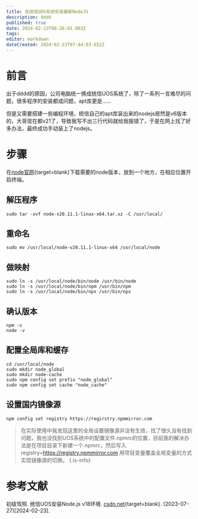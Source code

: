 ```yaml
---
title: 在统信UOS系统安装最新NodeJS
description: dddd
published: true
date: 2024-02-23T08:26:01.003Z
tags: 
editor: markdown
dateCreated: 2024-02-23T07:44:03.652Z
---
```


# 前言
出于dddd的原因，公司电脑统一换成统信UOS系统了，除了一系列一言难尽的问题，很多程序的安装都成问题，apt库更是......

但是又需要搭建一些编程环境，统信自己的apt库装出来的nodejs居然是v6版本的，大哥现在都v21了，导致我写不出三行代码就给我报错了，于是在网上找了好多办法，最终成功手动装上了nodejs。

# 步骤
在[node官网](https://nodejs.org/en/download){target=blank}下载需要的node版本，放到一个地方，在相应位置开启终端。

## 解压程序
```
sudo tar -xvf node-v20.11.1-linux-x64.tar.xz -C /usr/local/
```

## 重命名
```
sudo mv /usr/local/node-v20.11.1-linux-x64 /usr/local/node
```

## 做映射
```
sudo ln -s /usr/local/node/bin/node /usr/bin/node
sudo ln -s /usr/local/node/bin/npm /usr/bin/npm
sudo ln -s /usr/local/node/bin/npx /usr/bin/npx
```

## 确认版本
```
npm -v
node -v
```

## 配置全局库和缓存
```
cd /usr/local/node
sudo mkdir node_global
sudo mkdir node-cache
sudo npm config set prefix "node_global"
sudo npm config set cache "node_cache"
```

## 设置国内镜像源
```
npm config set registry https://regirstry.npmmirror.com
```
> 在实际使用中我发现这里的全局设置镜像源并没有生效，找了很久没有找到问题，我也没找到UOS系统中的配置文件.npmrc的位置，目前我的解决办法是在项目目录下新建一个.npmrc，然后写入
registry=https://registry.npmmirror.com
用项目变量覆盖全局变量的方式实现镜像源的切换。
{.is-info}


# 参考文献
初级驾照. 统信UOS安装Node.js v18环境. [csdn.net](https://blog.csdn.net/qq_35957643/article/details/131958848){target=blank}. (2023-07-27)[2024-02-23].